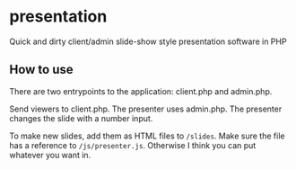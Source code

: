 # presentation

Quick and dirty client/admin slide-show style presentation software in PHP

## How to use

There are two entrypoints to the application: client.php and admin.php.

Send viewers to client.php. The presenter uses admin.php. The presenter changes the slide with a number input.

To make new slides, add them as HTML files to `/slides`. Make sure the file has a reference to `/js/presenter.js`. Otherwise I think you can put whatever you want in.


